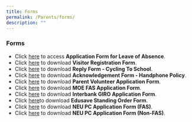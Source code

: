 ```yaml
---
title: Forms
permalink: /Parents/forms/
description: ""
---
```

### Forms 

* Click [here](https://form.gov.sg/60b992bd50154500128a20a4) to access **Application Form for Leave of Absence**.
* Click [here](/files/Visitor%20Registration%20Form.pdf) to download **Visitor Registration Form**.
*   Click [here](/files/Student%20Cyclists_Letter%20to%20parents%202022.pdf) to download **Reply Form - Cycling To School**.
*   Click [here](/files/Handphone%20%20Smart%20Watch%20Policy%20Letter%20to%20parents%202022.pdf) to download **Acknowledgement Form - Handphone Policy**.
*   Click [here](/files/Parent%20Volunteer%20-%20PIE%20club.pdf) to download **Parent Volunteer Application Form**.
*   Click [here](/files/MOE%20FAS%20Application%20Form%202022.pdf) to download **MOE FAS Application Form**.
*   Click [here](/files/Giro_application_form_Oct_2021.pdf) to download **Interbank GIRO Application Form**.
*   Click [here](/files/edusave_application_form_revisedsep19.pdf)to download **Edusave Standing Order Form**.
*   Click [here](/files/NPP%20PC-Bundle%20Application%20Form%20(2%20Sep%202020)%20for%20MOE-SPED%20FAS.pdf) to download **NEU PC Application Form (FAS)**.
*   Click [here](/files/NPP%20PC-Bundle%20Application%20Form%20(2%20Sep%202020)%20for%20NON%20MOE-SPED%20FAS.pdf) to download **NEU PC Application Form (Non-FAS)**.